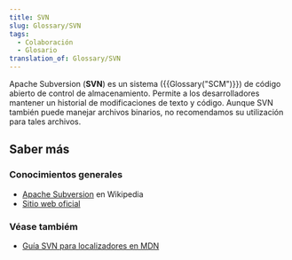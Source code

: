 ```yaml
---
title: SVN
slug: Glossary/SVN
tags:
  - Colaboración
  - Glosario
translation_of: Glossary/SVN
---
```


Apache Subversion (**SVN**) es un sistema ({{Glossary("SCM")}}) de código abierto de control de almacenamiento. Permite a los desarrolladores mantener un historial de modificaciones de texto y código. Aunque SVN también puede manejar archivos binarios, no recomendamos su utilización para tales archivos.

## Saber más

### Conocimientos generales

- [Apache Subversion](https://es.wikipedia.org/wiki/Subversion_(software)) en Wikipedia
- [Sitio web oficial](https://subversion.apache.org/)

### Véase tambiém

- [Guía SVN para localizadores en MDN](/es/docs/Mozilla/Localization/SVN_guide_for_localizers)
